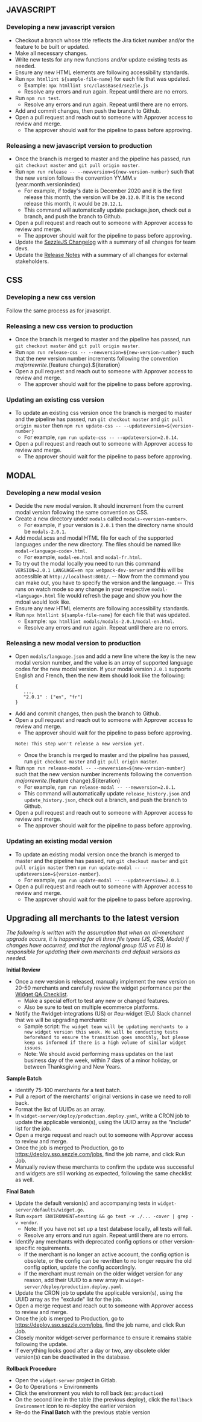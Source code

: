 ## JAVASCRIPT

### Developing a new javascript version
- Checkout a branch whose title reflects the Jira ticket number and/or the feature to be built or updated.
- Make all necessary changes.
- Write new tests for any new functions and/or update existing tests as needed.
- Ensure any new HTML elements are following accessibility standards.
- Run `npx htmllint ${sample-file-name}` for each file that was updated.
	- Example: `npx htmllint src/classBased/sezzle.js`
	- Resolve any errors and run again. Repeat until there are no errors.
- Run `npm run test`.
	- Resolve any errors and run again. Repeat until there are no errors.
- Add and commit changes, then push the branch to Github.
- Open a pull request and reach out to someone with Approver access to review and merge.
	- The approver should wait for the pipeline to pass before approving.

### Releasing a new javascript version to production
- Once the branch is merged to master and the pipeline has passed, run `git checkout master` and `git pull origin master`.
- Run `npm run release -- --newversion=${new-version-number}` such that the new version follows the convention YY.MM.v (year.month.versionindex)
	- For example, if today's date is December 2020 and it is the first release this month, the version will be `20.12.0`. If it is the second release this month, it would be `20.12.1`.
	- This command will automatically update package.json, check out a branch, and push the branch to Github.
- Open a pull request and reach out to someone with Approver access to review and merge.
	- The approver should wait for the pipeline to pass before approving.
- Update the <a href="https://sezzle.atlassian.net/wiki/spaces/WID/pages/512852116/SezzleJS+Change+Log" target="_blank">SezzleJS Changelog</a> with a summary of all changes for team devs.
- Update the <a href="https://sezzle.atlassian.net/wiki/spaces/SP/pages/345243832/Release+Notes%3A+Merchant+Products" target="_blank">Release Notes</a> with a summary of all changes for external stakeholders.


## CSS

### Developing a new css version
Follow the same process as for javascript.

### Releasing a new css version to production
- Once the branch is merged to master and the pipeline has passed, run `git checkout master` and `git pull origin master`.
- Run `npm run release-css -- --newversion=${new-version-number}` such that the new version number increments following the convention ${major rewrite}.${feature change}.${iteration}
- Open a pull request and reach out to someone with Approver access to review and merge.
	- The approver should wait for the pipeline to pass before approving.

### Updating an existing css version
- To update an existing css version once the branch is merged to master and the pipeline has passed, run `git checkout master` and `git pull origin master` then `npm run update-css -- --updateversion=${version-number}`
	- For example, `npm run update-css -- --updateversion=2.0.14`.
- Open a pull request and reach out to someone with Approver access to review and merge.
	- The approver should wait for the pipeline to pass before approving.


## MODAL

### Developing a new modal vesion
- Decide the new modal version. It should increment from the current modal version following the same convention as CSS.
- Create a new directory under `modals` called `modals-<version-number>`.
	- For example, if your version is `2.0.1` then the directory name should be `modals-2.0.1`.
- Add modal.scss and modal HTML file for each of the supported languages under the new directory. The files should be named like `modal-<language-code>.html`.
	- For example, `modal-en.html` and `modal-fr.html`.
- To try out the modal locally you need to run this command `VERSION=2.0.1 LANGUAGE=en npx webpack-dev-server` and this will be accessible at `http://localhost:8081/`.
-- Now from the command you can make out, you have to specify the version and the language.
-- This runs on watch mode so any change in your respective `modal-<language>.html` file would refresh the page and show you how the mdoal would look like.
- Ensure any new HTML elements are following accessibility standards.
- Run `npx htmllint ${sample-file-name}` for each file that was updated.
	- Example: `npx htmllint modals/modals-2.0.1/modal-en.html`.
	- Resolve any errors and run again. Repeat until there are no errors.

### Releasing a new modal version to production
- Open `modals/language.json` and add a new line where the key is the new modal version number, and the value is an array of supported language codes for the new modal version. If your modal version `2.0.1` supports English and French, then the new item should look like the following:
   ```
   {
      ...,
      "2.0.1" : ["en", "fr"]
   }
    ```
- Add and commit changes, then push the branch to Github.
- Open a pull request and reach out to someone with Approver access to review and merge.
	- The approver should wait for the pipeline to pass before approving.
  ```
  Note: This step won't release a new version yet.
  ```
  - Once the branch is merged to master and the pipeline has passed, run `git checkout master` and `git pull origin master`.
- Run `npm run release-modal -- --newversion=${new-version-number}` such that the new version number increments following the convention ${major rewrite}.${feature change}.${iteration}
	- For example, `npm run release-modal -- --newversion=2.0.1`.
	- This command will automatically update `release_history.json` and `update_history.json`, check out a branch, and push the branch to Github.
- Open a pull request and reach out to someone with Approver access to review and merge.
	- The approver should wait for the pipeline to pass before approving.

### Updating an existing modal version
- To update an existing modal version once the branch is merged to master and the pipeline has passed, run `git checkout master` and `git pull origin master` then `npm run update-modal -- --updateversion=${version-number}`.
	- For example, `npm run update-modal -- --updateversion=2.0.1`.
- Open a pull request and reach out to someone with Approver access to review and merge.
	- The approver should wait for the pipeline to pass before approving.


## Upgrading all merchants to the latest version

*The following is written with the assumption that when an all-merchant upgrade occurs, it is happening for all three file types (JS, CSS, Modal) if changes have occurred, and that the regional group (US vs EU) is responsible for updating their own merchants and default versions as needed.*

**Initial Review**
- Once a new version is released, manually implement the new version on 20-50 merchants and carefully review the widget performance per the <a href="https://sezzle.atlassian.net/wiki/spaces/WID/pages/231637221/Widget+Engineering+Instructions" target="_blank">Widget QA Checklist</a>.
	- Make a special effort to test any new or changed features.
	- Also be sure to test on multiple ecommerce platforms.
- Notify the #widget-integrations (US) or #eu-widget (EU) Slack channel that we will be upgrading merchants:
	- Sample script: `The widget team will be updating merchants to a new widget version this week. We will be conducting tests beforehand to ensure the transition goes smoothly, but please keep us informed if there is a high volume of similar widget issues.`
	- Note: We should avoid performing mass updates on the last business day of the week, within 7 days of a minor holiday, or between Thanksgiving and New Years.

**Sample Batch**
- Identify 75-100 merchants for a test batch.
- Pull a report of the merchants' original versions in case we need to roll back.
- Format the list of UUIDs as an array.
- In `widget-server/deploy/production.deploy.yaml`, write a CRON job to update the applicable version(s), using the UUID array as the "include" list for the job.
- Open a merge request and reach out to someone with Approver access to review and merge.
- Once the job is merged to Production, go to <a href="https://deploy.sso.sezzle.com/jobs" target="_blank">https://deploy.sso.sezzle.com/jobs</a>, find the job name, and click Run Job.
- Manually review these merchants to confirm the update was successful and widgets are still working as expected, following the same checklist as well.

**Final Batch**
- Update the default version(s) and accompanying tests in `widget-server/defaults/widget.go`.
- Run `export ENVIRONMENT=testing && go test -v ./... -cover | grep -v vendor`.
	- Note: If you have not set up a test database locally, all tests will fail.
	- Resolve any errors and run again. Repeat until there are no errors.
- Identify any merchants with deprecated config options or other version-specific requirements.
	- If the merchant is no longer an active account, the config option is obsolete, or the config can be rewritten to no longer require the old config option, update the config accordingly.
	- If the merchant must remain on the older widget version for any reason, add their UUID to a new array in `widget-server/deploy/production.deploy.yaml`.
- Update the CRON job to update the applicable version(s), using the UUID array as the "exclude" list for the job.
- Open a merge request and reach out to someone with Approver access to review and merge.
- Once the job is merged to Production, go to <a href="https://deploy.sso.sezzle.com/jobs" target="_blank">https://deploy.sso.sezzle.com/jobs</a>, find the job name, and click Run Job.
- Closely monitor widget-server performance to ensure it remains stable following the update.
- If everything looks good after a day or two, any obsolete older version(s) can be deactivated in the database.

**Rollback Procedure**
- Open the `widget-server` project in Gitlab.
- Go to Operations > Environments
- Click the environment you wish to roll back (ex: `production`)
- On the second line in the table (the previous deploy), click the `Rollback Environment` icon to re-deploy the earlier version
- Re-do the **Final Batch** with the previous stable version
